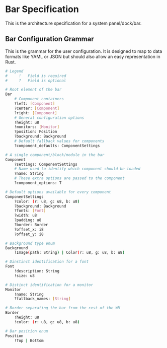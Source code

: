# Bar Specification

This is the architecture specification for a system panel/dock/bar.

## Bar Configuration Grammar

This is the grammar for the user configuration. It is designed to map to data formats
like YAML or JSON but should also allow an easy representation in Rust.

```bash
# Legend
#     !   Field is required
#     ?   Field is optional

# Root element of the bar
Bar
    # Component containers
    ?left: [Component]
    ?center: [Component]
    ?right: [Component]
    # General configuration options
    !height: u8
    !monitors: [Monitor]
    ?position: Position
    ?background: Background
    # Default fallback values for components
    ?component_defaults: ComponentSettings

# A single component/block/module in the bar
Component
    ?settings: ComponentSettings
    # Name used to identify which component should be loaded
    ?name: String
    # These extra options are passed to the component
    ?component_options: T

# Default options available for every component
ComponentSettings
    ?color: (r: u8, g: u8, b: u8)
    ?background: Background
    ?fonts: [Font]
    ?width: u8
    ?padding: u8
    ?border: Border
    ?offset_x: i8
    ?offset_y: i8

# Background type enum
Background
    !Image(path: String) | Color(r: u8, g: u8, b: u8)

# Dinstinct identification for a font
Font
    !description: String
    !size: u8

# Distinct identification for a monitor
Monitor
    !name: String
    ?fallback_names: [String]

# Border separating the bar from the rest of the WM
Border
    !height: u8
    !color: (r: u8, g: u8, b: u8)

# Bar position enum
Position
    !Top | Bottom
```

